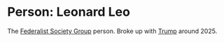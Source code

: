 # Person: Leonard Leo

The [Federalist Society Group](../0) person. Broke up with [Trump](../1060) around 2025.
